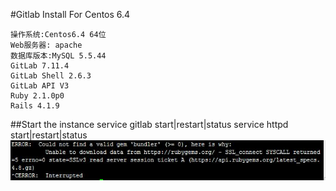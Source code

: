 #Gitlab Install For Centos 6.4

    操作系统:Centos6.4 64位
    Web服务器: apache
    数据库版本:MySQL 5.5.44
    GitLab 7.11.4
    GitLab Shell 2.6.3
    GitLab API V3
    Ruby 2.1.0p0
    Rails 4.1.9
##Start the instance
    service gitlab start|restart|status
    service httpd start|restart|status
![](https://github.com/aarongo/LocalGit/blob/InstallationDocument/gitlab-install-bundler-error.jpg)

